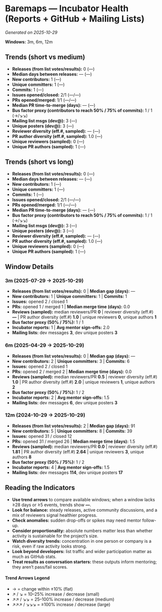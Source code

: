 # Baremaps — Incubator Health (Reports + GitHub + Mailing Lists)
_Generated on 2025-10-29_

**Windows:** 3m, 6m, 12m

## Trends (short vs medium)

- **Releases (from list votes/results):** 0 (—)
- **Median days between releases:** — (—)
- **New contributors:** 1 (—)
- **Unique committers:** 1 (—)
- **Commits:** 1 (—)
- **Issues opened/closed:** 2/1 (—/—)
- **PRs opened/merged:** 1/1 (—/—)
- **Median PR time-to-merge (days):** — (—)
- **Bus factor proxy (contributors to reach 50% / 75% of commits):** 1 / 1 (→/↘↘)
- **Mailing list msgs (dev@):** 3 (—)
- **Unique posters (dev@):** 3 (—)
- **Reviewer diversity (eff.#, sampled):** — (—)
- **PR author diversity (eff.#, sampled):** 1.0 (—)
- **Unique reviewers (sampled):** 0 (—)
- **Unique PR authors (sampled):** 1 (—)

## Trends (short vs long)

- **Releases (from list votes/results):** 0 (—)
- **Median days between releases:** — (—)
- **New contributors:** 1 (—)
- **Unique committers:** 1 (—)
- **Commits:** 1 (—)
- **Issues opened/closed:** 2/1 (—/—)
- **PRs opened/merged:** 1/1 (—/—)
- **Median PR time-to-merge (days):** — (—)
- **Bus factor proxy (contributors to reach 50% / 75% of commits):** 1 / 1 (→/↘↘)
- **Mailing list msgs (dev@):** 3 (—)
- **Unique posters (dev@):** 3 (—)
- **Reviewer diversity (eff.#, sampled):** — (—)
- **PR author diversity (eff.#, sampled):** 1.0 (—)
- **Unique reviewers (sampled):** 0 (—)
- **Unique PR authors (sampled):** 1 (—)

## Window Details
### 3m  (2025-07-29 → 2025-10-29)
- **Releases (from list votes/results):** 0  |  **Median gap (days):** —
- **New contributors:** 1  |  **Unique committers:** 1  |  **Commits:** 1
- **Issues:** opened 2 / closed 1
- **PRs:** opened 1 / merged 1  |  **Median merge time (days):** 0.0
- **Reviews (sampled):** median reviewers/PR **0**  |  reviewer diversity (eff.#) **—**  |  PR author diversity (eff.#) **1.0**  |  unique reviewers **0**, unique authors **1**
- **Bus factor proxy (50% / 75%):** 1 / 1
- **Incubator reports:** 1  |  **Avg mentor sign-offs:** 2.0
- **Mailing lists:** dev messages **3**, dev unique posters **3**

### 6m  (2025-04-29 → 2025-10-29)
- **Releases (from list votes/results):** 0  |  **Median gap (days):** —
- **New contributors:** 2  |  **Unique committers:** 3  |  **Commits:** 6
- **Issues:** opened 2 / closed 1
- **PRs:** opened 2 / merged 2  |  **Median merge time (days):** 0.0
- **Reviews (sampled):** median reviewers/PR **0.5**  |  reviewer diversity (eff.#) **1.0**  |  PR author diversity (eff.#) **2.0**  |  unique reviewers **1**, unique authors **2**
- **Bus factor proxy (50% / 75%):** 1 / 2
- **Incubator reports:** 2  |  **Avg mentor sign-offs:** 1.5
- **Mailing lists:** dev messages **6**, dev unique posters **3**

### 12m  (2024-10-29 → 2025-10-29)
- **Releases (from list votes/results):** 2  |  **Median gap (days):** 91
- **New contributors:** 5  |  **Unique committers:** 8  |  **Commits:** 39
- **Issues:** opened 31 / closed 12
- **PRs:** opened 31 / merged 26  |  **Median merge time (days):** 1.5
- **Reviews (sampled):** median reviewers/PR **0.0**  |  reviewer diversity (eff.#) **1.81**  |  PR author diversity (eff.#) **2.64**  |  unique reviewers **3**, unique authors **8**
- **Bus factor proxy (50% / 75%):** 1 / 2
- **Incubator reports:** 4  |  **Avg mentor sign-offs:** 1.5
- **Mailing lists:** dev messages **114**, dev unique posters **17**

## Reading the Indicators
- **Use trend arrows** to compare available windows; when a window lacks ≥28 days or ≥5 events, trends show **—**.
- **Look for balance:** steady releases, active community discussions, and a mix of reviewers signal healthier progress.
- **Check anomalies:** sudden drop-offs or spikes may need mentor follow-up.
- **Consider proportionality:** absolute numbers matter less than whether activity is sustainable for the project’s size.
- **Watch diversity trends:** concentration in one person or company is a risk, even if raw activity looks strong.
- **Look beyond developers:** list traffic and wider participation matter as much as GitHub stats.
- **Treat results as conversation starters:** these outputs inform mentoring; they aren’t pass/fail scores.

#### Trend Arrows Legend
- →  = change within ±10% (flat)
- ↗ / ↘ = 10–25% increase / decrease (small)
- ↗↗ / ↘↘ = 25–100% increase / decrease (medium)
- ↗↗↗ / ↘↘↘ = ≥100% increase / decrease (large)
